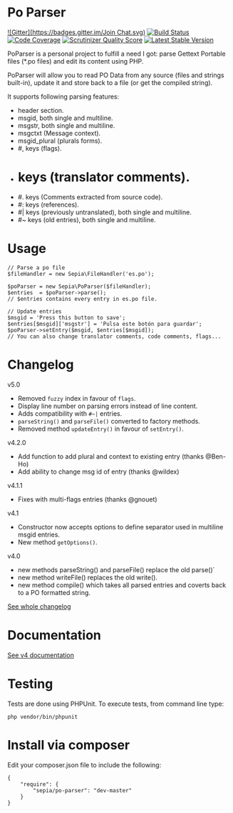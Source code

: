 Po Parser
=========
[![Gitter](https://badges.gitter.im/Join Chat.svg)](https://gitter.im/raulferras/PHP-po-parser?utm_source=badge&utm_medium=badge&utm_campaign=pr-badge&utm_content=badge)
[![Build Status](https://travis-ci.org/raulferras/PHP-po-parser.png?branch=master)](https://travis-ci.org/raulferras/PHP-po-parser)
[![Code Coverage](https://scrutinizer-ci.com/g/raulferras/PHP-po-parser/badges/coverage.png?s=a19ece2a8543b085ab1a5db319ded3bc4530b567)](https://scrutinizer-ci.com/g/raulferras/PHP-po-parser/)
[![Scrutinizer Quality Score](https://scrutinizer-ci.com/g/raulferras/PHP-po-parser/badges/quality-score.png?s=6aaf3c31ce15cebd1d4bed718cd41fd2d921fd31)](https://scrutinizer-ci.com/g/raulferras/PHP-po-parser/)
[![Latest Stable Version](https://poser.pugx.org/leaphly/cart-bundle/version.png)](https://packagist.org/packages/sepia/po-parser)

PoParser is a personal project to fulfill a need I got: parse Gettext Portable files (*.po files) and edit its content using PHP.  

PoParser will allow you to read PO Data from any source (files and strings built-in), update it and store back to a file (or get the compiled string).

It supports following parsing features:

- header section.
- msgid, both single and multiline.
- msgstr, both single and multiline.
- msgctxt (Message context).
- msgid_plural (plurals forms).
- #, keys (flags).
- # keys (translator comments).
- #. keys (Comments extracted from source code).
- #: keys (references).
- #| keys (previously untranslated), both single and multiline.
- #~ keys (old entries), both single and multiline.

Usage
=====

    // Parse a po file
    $fileHandler = new Sepia\FileHandler('es.po');
    
    $poParser = new Sepia\PoParser($fileHandler);
    $entries  = $poParser->parse();
    // $entries contains every entry in es.po file.

    // Update entries
    $msgid = 'Press this button to save';
    $entries[$msgid]['msgstr'] = 'Pulsa este botón para guardar';
    $poParser->setEntry($msgid, $entries[$msgid]);
    // You can also change translator comments, code comments, flags...



Changelog
=========
v5.0
* Removed `fuzzy` index in favour of `flags`.
* Display line number on parsing errors instead of line content.
* Adds compatibility with `#~|` entries.
* `parseString()` and `parseFile()` converted to factory methods.
* Removed method `updateEntry()` in favour of `setEntry()`.

v4.2.0
* Add function to add plural and context to existing entry (thanks @Ben-Ho)
* Add ability to change msg id of entry (thanks @wildex)


v4.1.1
* Fixes with multi-flags entries (thanks @gnouet)

v4.1
* Constructor now accepts options to define separator used in multiline msgid entries.
* New method `getOptions()`.

v4.0

* new methods parseString() and parseFile() replace the old parse()`
* new method writeFile() replaces the old write().
* new method compile() which takes all parsed entries and coverts back to a PO formatted string.

[See whole changelog](https://github.com/raulferras/PHP-po-parser/wiki/Changelog)


Documentation
=============
[See v4 documentation](https://github.com/raulferras/PHP-po-parser/wiki/Documentation-4.0)


Testing
=======
Tests are done using PHPUnit.
To execute tests, from command line type: 

```
php vendor/bin/phpunit
```


Install via composer
====================
Edit your composer.json file to include the following:

    {
        "require": {
            "sepia/po-parser": "dev-master"
        }
    }
